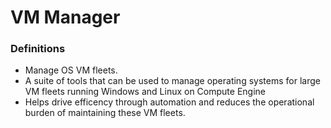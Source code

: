 # VM Manager

### Definitions
* Manage OS VM fleets.
* A suite of tools that can be used to manage operating systems for large VM fleets running Windows and Linux on Compute Engine
* Helps drive efficency through automation and reduces the operational burden of maintaining these VM fleets.